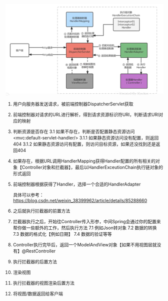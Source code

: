 ![image-20230106094227786](image/41.SpringMVC%E7%9A%84%E6%89%A7%E8%A1%8C%E6%B5%81%E7%A8%8B/image-20230106094227786.png)


1. 用户向服务器发送请求，被前端控制器DispatcherServlet获取

2. 前端控制器对请求的URL进行解析，得到请求资源标识符URI，判断请求URI对应的映射

3. 判断资源是否存在
    3.1 如果不存在，判断是否配置静态资源访问\<mvc:default-servlet-handler/>
    	3.1.1 如果静态资源访问没有配置，则返回404 
    	3.1.2 如果静态资源访问有配置，则访问目标资源，如果还没找到还是返回404

4. 如果存在，根据URL调用HandlerMapping获得Handler配置的所有相关的对象【Controller对象和拦截器】，最后以HandlerExceutionChain执行链对象的形式返回

5. 前端控制器根据获得了Handler，选择一个合适的HandlerAdapter

    具体可以参考：https://blog.csdn.net/weixin_38399962/article/details/85288660

6.  之后就执行拦截器的前置方法

7. 拦截器执行之后，开始往Controller传入形参，中间Spring会通过你的配置来帮你做一些额外的工作，然后执行方法
    7.1 例如Json转对象
    7.2 数据的转换
    7.3 数据的格式化【例如日期】
    7.4 数据的验证等等
    
8. Controller执行完毕后，返回一个ModelAndView对象【如果不用视图层就没有】@RestController

9. 执行拦截器的后置方法

10. 渲染视图

11. 执行拦截器的视图渲染后置方法

12. 将视图/数据返回给客户端
